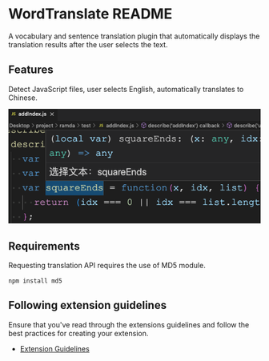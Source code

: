 # WordTranslate README

A vocabulary and sentence translation plugin that automatically displays the translation results after the user selects the text.

## Features

Detect JavaScript files, user selects English, automatically translates to Chinese.

![feature](images/feature.png)

## Requirements

Requesting translation API requires the use of MD5 module.

```
npm install md5
```

## Following extension guidelines

Ensure that you've read through the extensions guidelines and follow the best practices for creating your extension.

* [Extension Guidelines](https://code.visualstudio.com/api/references/extension-guidelines)


